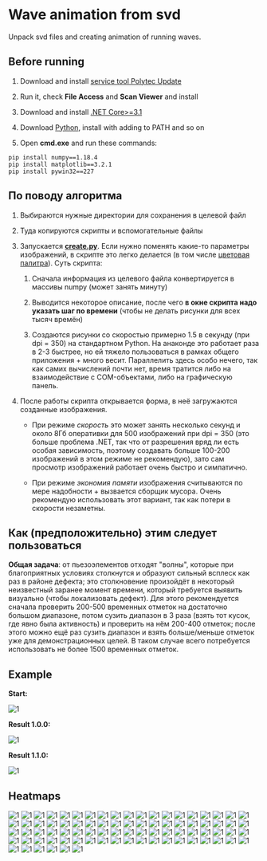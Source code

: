 # Wave animation from svd
Unpack svd files and creating animation of running waves.

## Before running

1. Download and install [service tool Polytec Update](http://swdownload.polytec.com/polyupdate/PolytecUpdateSetup.exe)

2. Run it, check **File Access** and **Scan Viewer** and install

3. Download and install [.NET Core>=3.1](https://dotnet.microsoft.com/download)

3. Download [Python](https://www.python.org/downloads/), install with adding to PATH and so on

4. Open **cmd.exe** and run these commands:

```
pip install numpy==1.18.4
pip install matplotlib==3.2.1
pip install pywin32==227
```


## По поводу алгоритма

1. Выбираются нужные директории для сохранения в целевой файл

2. Туда копируются скрипты и вспомогательные файлы

3. Запускается [**create.py**](https://github.com/PasaOpasen/Wave-animation-from-svd/blob/master/target/create.py). Если нужно поменять какие-то параметры изображений, в скрипте это легко делается (в том числе [цветовая палитра](https://matplotlib.org/3.2.1/tutorials/colors/colormaps.html)). Суть скрипта:
  
    1. Сначала информация из целевого файла конвертируется в массивы numpy (может занять минуту)
  
    2. Выводится некоторое описание, после чего **в окне скрипта надо указать шаг по времени** (чтобы не делать рисунки для всех тысяч времён)
  
    3. Создаются рисунки со скоростью примерно 1.5 в секунду (при dpi = 350) на стандартном Python. На анаконде это работает раза в 2-3 быстрее, но ей тяжело пользоваться в рамках общего приложения + много весит. Параллелить здесь особо нечего, так как самих вычислений почти нет, время тратится либо на взаимодействие с COM-объектами, либо на графическую панель.

4. После работы скрипта открывается форма, в неё загружаются созданные изображения. 

    * При режиме *скорость* это может занять несколько секунд и около 8Гб оперативки для 500 изображений при dpi = 350 (это больше проблема .NET, так что от разрешения вряд ли есть особая зависимость, поэтому создавать больше 100-200 изображений в этом режиме не рекомендую), зато сам просмотр изображений работает очень быстро и симпатично. 
  
    * При режиме *экономия памяти* изображения считываются по мере надобности + вызвается сборщик мусора. Очень рекомендую использовать этот вариант, так как потери в скорости незаметны.

## Как (предположительно) этим следует пользоваться

**Общая задача**: от пьезоэлементов отходят "волны", которые при благоприятных условиях столкнутся и образуют сильный всплеск как раз в районе дефекта; это столкновение произойдёт в некоторый неизвестный заранее момент времени, который требуется выявить визуально (чтобы локализовать дефект). Для этого рекомендуется сначала проверить 200-500 временных отметок на достаточно большом диапазоне, потом сузить диапазон в 3 раза (взять тот кусок, где явно была активность) и проверить на нём 200-400 отметок; после этого можно ещё раз сузить диапазон и взять больше/меньше отметок уже для демонстрационных целей. В таком случае всего потребуется использовать не более 1500 временных отметок.

## Example

**Start:**

![1](https://github.com/PasaOpasen/Wave-animation-from-svd/blob/master/gifs/start.gif)

**Result 1.0.0:**

![1](https://github.com/PasaOpasen/Wave-animation-from-svd/blob/master/gifs/result.gif)

**Result 1.1.0:**

![1](https://github.com/PasaOpasen/Wave-animation-from-svd/blob/master/gifs/result2.gif)


## Heatmaps

![1](https://github.com/PasaOpasen/Wave-animation-from-svd/blob/master/images/cmap%20%3D%20viridis.png)
![1](https://github.com/PasaOpasen/Wave-animation-from-svd/blob/master/images/cmap%20%3D%20plasma.png)
![1](https://github.com/PasaOpasen/Wave-animation-from-svd/blob/master/images/cmap%20%3D%20inferno.png)
![1](https://github.com/PasaOpasen/Wave-animation-from-svd/blob/master/images/cmap%20%3D%20magma.png)
![1](https://github.com/PasaOpasen/Wave-animation-from-svd/blob/master/images/cmap%20%3D%20cividis.png)
![1](https://github.com/PasaOpasen/Wave-animation-from-svd/blob/master/images/cmap%20%3D%20Greys.png)
![1](https://github.com/PasaOpasen/Wave-animation-from-svd/blob/master/images/cmap%20%3D%20Purples.png)
![1](https://github.com/PasaOpasen/Wave-animation-from-svd/blob/master/images/cmap%20%3D%20Blues.png)
![1](https://github.com/PasaOpasen/Wave-animation-from-svd/blob/master/images/cmap%20%3D%20Greens.png)
![1](https://github.com/PasaOpasen/Wave-animation-from-svd/blob/master/images/cmap%20%3D%20Oranges.png)
![1](https://github.com/PasaOpasen/Wave-animation-from-svd/blob/master/images/cmap%20%3D%20Reds.png)
![1](https://github.com/PasaOpasen/Wave-animation-from-svd/blob/master/images/cmap%20%3D%20YlOrBr.png)
![1](https://github.com/PasaOpasen/Wave-animation-from-svd/blob/master/images/cmap%20%3D%20YlOrRd.png)
![1](https://github.com/PasaOpasen/Wave-animation-from-svd/blob/master/images/cmap%20%3D%20OrRd.png)
![1](https://github.com/PasaOpasen/Wave-animation-from-svd/blob/master/images/cmap%20%3D%20PuRd.png)
![1](https://github.com/PasaOpasen/Wave-animation-from-svd/blob/master/images/cmap%20%3D%20RdPu.png)
![1](https://github.com/PasaOpasen/Wave-animation-from-svd/blob/master/images/cmap%20%3D%20BuPu.png)
![1](https://github.com/PasaOpasen/Wave-animation-from-svd/blob/master/images/cmap%20%3D%20GnBu.png)
![1](https://github.com/PasaOpasen/Wave-animation-from-svd/blob/master/images/cmap%20%3D%20PuBu.png)
![1](https://github.com/PasaOpasen/Wave-animation-from-svd/blob/master/images/cmap%20%3D%20YlGnBu.png)
![1](https://github.com/PasaOpasen/Wave-animation-from-svd/blob/master/images/cmap%20%3D%20PuBuGn.png)
![1](https://github.com/PasaOpasen/Wave-animation-from-svd/blob/master/images/cmap%20%3D%20BuGn.png)
![1](https://github.com/PasaOpasen/Wave-animation-from-svd/blob/master/images/cmap%20%3D%20YlGn.png)
![1](https://github.com/PasaOpasen/Wave-animation-from-svd/blob/master/images/cmap%20%3D%20binary.png)
![1](https://github.com/PasaOpasen/Wave-animation-from-svd/blob/master/images/cmap%20%3D%20gist_yarg.png)
![1](https://github.com/PasaOpasen/Wave-animation-from-svd/blob/master/images/cmap%20%3D%20gist_gray.png)
![1](https://github.com/PasaOpasen/Wave-animation-from-svd/blob/master/images/cmap%20%3D%20gray.png)
![1](https://github.com/PasaOpasen/Wave-animation-from-svd/blob/master/images/cmap%20%3D%20bone.png)
![1](https://github.com/PasaOpasen/Wave-animation-from-svd/blob/master/images/cmap%20%3D%20pink.png)
![1](https://github.com/PasaOpasen/Wave-animation-from-svd/blob/master/images/cmap%20%3D%20spring.png)
![1](https://github.com/PasaOpasen/Wave-animation-from-svd/blob/master/images/cmap%20%3D%20summer.png)
![1](https://github.com/PasaOpasen/Wave-animation-from-svd/blob/master/images/cmap%20%3D%20autumn.png)
![1](https://github.com/PasaOpasen/Wave-animation-from-svd/blob/master/images/cmap%20%3D%20winter.png)
![1](https://github.com/PasaOpasen/Wave-animation-from-svd/blob/master/images/cmap%20%3D%20cool.png)
![1](https://github.com/PasaOpasen/Wave-animation-from-svd/blob/master/images/cmap%20%3D%20Wistia.png)
![1](https://github.com/PasaOpasen/Wave-animation-from-svd/blob/master/images/cmap%20%3D%20hot.png)
![1](https://github.com/PasaOpasen/Wave-animation-from-svd/blob/master/images/cmap%20%3D%20afmhot.png)
![1](https://github.com/PasaOpasen/Wave-animation-from-svd/blob/master/images/cmap%20%3D%20gist_heat.png)
![1](https://github.com/PasaOpasen/Wave-animation-from-svd/blob/master/images/cmap%20%3D%20copper.png)
![1](https://github.com/PasaOpasen/Wave-animation-from-svd/blob/master/images/cmap%20%3D%20PiYG.png)
![1](https://github.com/PasaOpasen/Wave-animation-from-svd/blob/master/images/cmap%20%3D%20PRGn.png)
![1](https://github.com/PasaOpasen/Wave-animation-from-svd/blob/master/images/cmap%20%3D%20BrBG.png)
![1](https://github.com/PasaOpasen/Wave-animation-from-svd/blob/master/images/cmap%20%3D%20PuOr.png)
![1](https://github.com/PasaOpasen/Wave-animation-from-svd/blob/master/images/cmap%20%3D%20RdGy.png)
![1](https://github.com/PasaOpasen/Wave-animation-from-svd/blob/master/images/cmap%20%3D%20RdBu.png)
![1](https://github.com/PasaOpasen/Wave-animation-from-svd/blob/master/images/cmap%20%3D%20RdYlBu.png)
![1](https://github.com/PasaOpasen/Wave-animation-from-svd/blob/master/images/cmap%20%3D%20RdYlGn.png)
![1](https://github.com/PasaOpasen/Wave-animation-from-svd/blob/master/images/cmap%20%3D%20Spectral.png)
![1](https://github.com/PasaOpasen/Wave-animation-from-svd/blob/master/images/cmap%20%3D%20coolwarm.png)
![1](https://github.com/PasaOpasen/Wave-animation-from-svd/blob/master/images/cmap%20%3D%20bwr.png)
![1](https://github.com/PasaOpasen/Wave-animation-from-svd/blob/master/images/cmap%20%3D%20seismic.png)
![1](https://github.com/PasaOpasen/Wave-animation-from-svd/blob/master/images/cmap%20%3D%20twilight.png)
![1](https://github.com/PasaOpasen/Wave-animation-from-svd/blob/master/images/cmap%20%3D%20twilight_shifted.png)
![1](https://github.com/PasaOpasen/Wave-animation-from-svd/blob/master/images/cmap%20%3D%20hsv.png)
![1](https://github.com/PasaOpasen/Wave-animation-from-svd/blob/master/images/cmap%20%3D%20Pastel1.png)
![1](https://github.com/PasaOpasen/Wave-animation-from-svd/blob/master/images/cmap%20%3D%20Pastel2.png)
![1](https://github.com/PasaOpasen/Wave-animation-from-svd/blob/master/images/cmap%20%3D%20Paired.png)
![1](https://github.com/PasaOpasen/Wave-animation-from-svd/blob/master/images/cmap%20%3D%20Accent.png)
![1](https://github.com/PasaOpasen/Wave-animation-from-svd/blob/master/images/cmap%20%3D%20Dark2.png)
![1](https://github.com/PasaOpasen/Wave-animation-from-svd/blob/master/images/cmap%20%3D%20Set1.png)
![1](https://github.com/PasaOpasen/Wave-animation-from-svd/blob/master/images/cmap%20%3D%20Set2.png)
![1](https://github.com/PasaOpasen/Wave-animation-from-svd/blob/master/images/cmap%20%3D%20Set3.png)
![1](https://github.com/PasaOpasen/Wave-animation-from-svd/blob/master/images/cmap%20%3D%20tab10.png)
![1](https://github.com/PasaOpasen/Wave-animation-from-svd/blob/master/images/cmap%20%3D%20tab20.png)
![1](https://github.com/PasaOpasen/Wave-animation-from-svd/blob/master/images/cmap%20%3D%20tab20b.png)
![1](https://github.com/PasaOpasen/Wave-animation-from-svd/blob/master/images/cmap%20%3D%20tab20c.png)
![1](https://github.com/PasaOpasen/Wave-animation-from-svd/blob/master/images/cmap%20%3D%20flag.png)
![1](https://github.com/PasaOpasen/Wave-animation-from-svd/blob/master/images/cmap%20%3D%20prism.png)
![1](https://github.com/PasaOpasen/Wave-animation-from-svd/blob/master/images/cmap%20%3D%20ocean.png)
![1](https://github.com/PasaOpasen/Wave-animation-from-svd/blob/master/images/cmap%20%3D%20gist_earth.png)
![1](https://github.com/PasaOpasen/Wave-animation-from-svd/blob/master/images/cmap%20%3D%20terrain.png)
![1](https://github.com/PasaOpasen/Wave-animation-from-svd/blob/master/images/cmap%20%3D%20gist_stern.png)
![1](https://github.com/PasaOpasen/Wave-animation-from-svd/blob/master/images/cmap%20%3D%20gnuplot.png)
![1](https://github.com/PasaOpasen/Wave-animation-from-svd/blob/master/images/cmap%20%3D%20gnuplot2.png)
![1](https://github.com/PasaOpasen/Wave-animation-from-svd/blob/master/images/cmap%20%3D%20CMRmap.png)
![1](https://github.com/PasaOpasen/Wave-animation-from-svd/blob/master/images/cmap%20%3D%20cubehelix.png)
![1](https://github.com/PasaOpasen/Wave-animation-from-svd/blob/master/images/cmap%20%3D%20brg.png)
![1](https://github.com/PasaOpasen/Wave-animation-from-svd/blob/master/images/cmap%20%3D%20gist_rainbow.png)
![1](https://github.com/PasaOpasen/Wave-animation-from-svd/blob/master/images/cmap%20%3D%20rainbow.png)
![1](https://github.com/PasaOpasen/Wave-animation-from-svd/blob/master/images/cmap%20%3D%20jet.png)
![1](https://github.com/PasaOpasen/Wave-animation-from-svd/blob/master/images/cmap%20%3D%20nipy_spectral.png)
![1](https://github.com/PasaOpasen/Wave-animation-from-svd/blob/master/images/cmap%20%3D%20gist_ncar.png)










